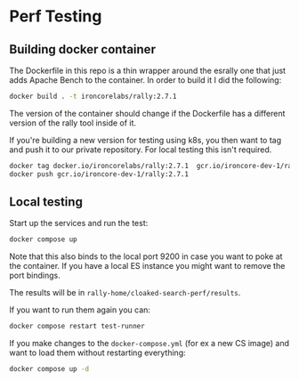 # Perf Testing

## Building docker container

The Dockerfile in this repo is a thin wrapper around the esrally one that just adds Apache Bench to the container. In order to build it I did the following:

```bash
docker build . -t ironcorelabs/rally:2.7.1
```

The version of the container should change if the Dockerfile has a different version of the rally tool inside of it.

If you're building a new version for testing using k8s, you then want to tag and push it to our private repository. For local testing this isn't required.

```bash
docker tag docker.io/ironcorelabs/rally:2.7.1  gcr.io/ironcore-dev-1/rally:2.7.1
docker push gcr.io/ironcore-dev-1/rally:2.7.1
```

## Local testing

Start up the services and run the test:

```bash
docker compose up
```

Note that this also binds to the local port 9200 in case you want to poke at the container. If you have a local ES instance you might want to remove the port bindings.

The results will be in `rally-home/cloaked-search-perf/results`.

If you want to run them again you can:

```bash
docker compose restart test-runner
```

If you make changes to the `docker-compose.yml` (for ex a new CS image) and want to load them without restarting everything:

```bash
docker compose up -d
```

